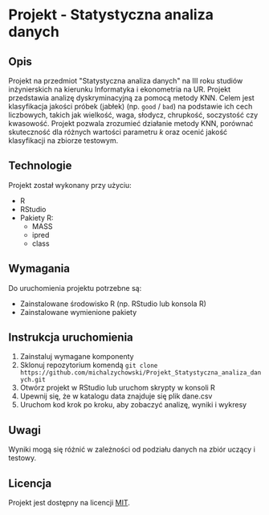 # Projekt - Statystyczna analiza danych
## Opis
Projekt na przedmiot "Statystyczna analiza danych" na III roku studiów inżynierskich na kierunku Informatyka i ekonometria na UR. Projekt przedstawia analizę dyskryminacyjną za pomocą metody KNN. Celem jest klasyfikacja jakości próbek (jabłek) (np. `good` / `bad`) na podstawie ich cech liczbowych, takich jak wielkość, waga, słodycz, chrupkość, soczystość czy kwasowość. Projekt pozwala zrozumieć działanie metody KNN, porównać skuteczność dla różnych wartości parametru *k* oraz ocenić jakość klasyfikacji na zbiorze testowym.

## Technologie
Projekt został wykonany przy użyciu:
* R
* RStudio
* Pakiety R:
  * MASS
  * ipred
  * class

## Wymagania
Do uruchomienia projektu potrzebne są:
* Zainstalowane środowisko R (np. RStudio lub konsola R)
* Zainstalowane wymienione pakiety

## Instrukcja uruchomienia
1. Zainstaluj wymagane komponenty
2. Sklonuj repozytorium komendą `git clone https://github.com/michalzychowski/Projekt_Statystyczna_analiza_danych.git`
3. Otwórz projekt w RStudio lub uruchom skrypty w konsoli R
4. Upewnij się, że w katalogu data znajduje się plik dane.csv
5. Uruchom kod krok po kroku, aby zobaczyć analizę, wyniki i wykresy

## Uwagi
Wyniki mogą się różnić w zależności od podziału danych na zbiór uczący i testowy.

## Licencja
Projekt jest dostępny na licencji [MIT](LICENSE).
